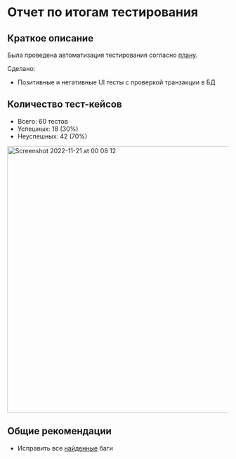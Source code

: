 # Отчет по итогам тестирования
## Краткое описание
Была проведена автоматизация тестирования согласно [плану](Plan.md).  

Сделано:
* Позитивные и негативные UI тесты с проверкой транзакции в БД

## Количество тест-кейсов
* Всего: 60 тестов
* Успешных: 18 (30%)
* Неуспешных: 42 (70%)

<img width="607" alt="Screenshot 2022-11-21 at 00 08 12" src="https://user-images.githubusercontent.com/80126370/202926277-81db2fa7-d655-4c53-8db7-4717b41ff1d9.png">

## Общие рекомендации

* Исправить все [найденные](https://github.com/Redarek/qa-diploma/issues?q=is%3Aissue+is%3Aopen+label%3Abug) баги
